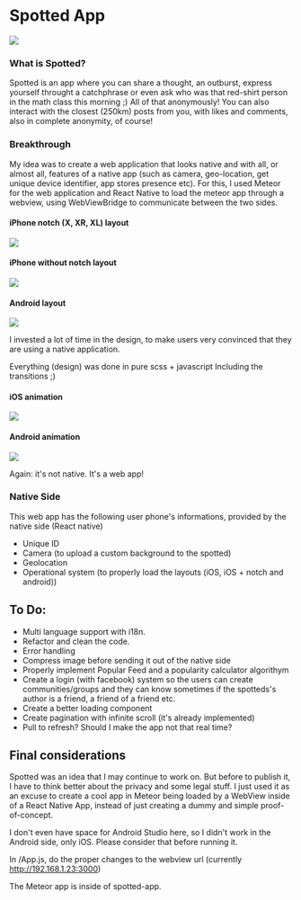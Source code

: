 
# Spotted App

![](https://i.imgur.com/QwPuT7M.png)

### What is Spotted?

Spotted is an app where you can share a thought, an outburst, express yourself throught a catchphrase or even ask who was that red-shirt person in the math class this morning ;) All of that anonymously! You can also interact with the closest (250km) posts from you, with likes and comments, also in complete anonymity, of course!


### Breakthrough

My idea was to create a web application that looks native and with all, or almost all, features of a native app (such as camera, geo-location, get unique device identifier, app stores presence etc). For this, I used Meteor for the web application and React Native to load the meteor app through a webview, using WebViewBridge to communicate between the two sides.



#### iPhone notch (X, XR, XL) layout
![](https://i.imgur.com/tXXE1i4.png)

#### iPhone without notch layout
![](https://i.imgur.com/SWyEgr0.png)

#### Android layout
![](https://i.imgur.com/ITfQqNJ.png)


I invested a lot of time in the design, to make users very convinced that they are using a native application.

Everything (design) was done in pure scss + javascript
Including the transitions ;)

#### iOS animation

![](https://media.giphy.com/media/U4jd00ft2iUTG64Vtd/giphy.gif)

#### Android animation

![](https://media.giphy.com/media/KBbl7kcOIWdh4CxECL/giphy.gif)


Again: it's not native. It's a web app!


### Native Side

This web app has the following user phone's informations, provided by the native side (React native)

- Unique ID 
- Camera (to upload a custom background to the spotted)
- Geolocation 
- Operational system (to properly load the layouts (iOS, iOS + notch and android))


## To Do:

- Multi language support with i18n.
- Refactor and clean the code.
- Error handling
- Compress image before sending it out of the native side
- Properly implement Popular Feed and a popularity calculator algorithym
- Create a login (with facebook) system so the users can create communities/groups and they can know sometimes if the spotteds's author is a friend, a friend of a friend etc.
- Create a better loading component
- Create pagination with infinite scroll (it's already implemented)
- Pull to refresh? Should I make the app not that real time? 



## Final considerations

Spotted was an idea that I may continue to work on. But before to publish it, I have to think better about the privacy and some legal stuff. I just used it as an excuse to create a cool app in Meteor being loaded by a WebView inside of a React Native App, instead of just creating a dummy and simple proof-of-concept.

I don't even have space for Android Studio here, so I didn't work in the Android side, only iOS. Please consider that before running it. 

In /App.js, do the proper changes to the webview url (currently http://192.168.1.23:3000)

The Meteor app is inside of spotted-app.







